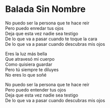 # Balada Sin Nombre  

No puedo ser la persona que te hace reir  
Pero puedo enredar tus ojos  
Deja que esta vez nadie sea testigo  
De lo que va a pasar cuando te toque la cara  
De lo que va a pasar cuando descubras mis ojos  

Eres la luz más bella  
Que atravesó mi cuerpo  
Como quisiera guardar  
Pero tú siempre te diluyes  
No eres lo que soñé  

No puedo ser la persona que te hace reír  
Pero puedo entender tus ojos  
Deja que esta vez nadie sea testigo  
De lo que va a pasar cuando descubras mis ojos  
